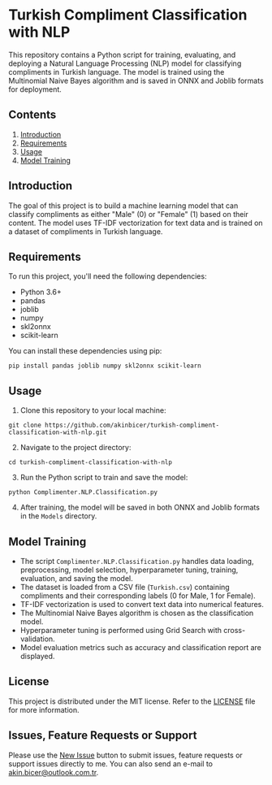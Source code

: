 # Turkish Compliment Classification with NLP

This repository contains a Python script for training, evaluating, and deploying a Natural Language Processing (NLP) model for classifying compliments in Turkish language. The model is trained using the Multinomial Naive Bayes algorithm and is saved in ONNX and Joblib formats for deployment.

## Contents

1. [Introduction](#introduction)
2. [Requirements](#requirements)
3. [Usage](#usage)
4. [Model Training](#model-training)

## Introduction

The goal of this project is to build a machine learning model that can classify compliments as either "Male" (0) or "Female" (1) based on their content. The model uses TF-IDF vectorization for text data and is trained on a dataset of compliments in Turkish language.

## Requirements

To run this project, you'll need the following dependencies:

- Python 3.6+
- pandas
- joblib
- numpy
- skl2onnx
- scikit-learn

You can install these dependencies using pip:

```
pip install pandas joblib numpy skl2onnx scikit-learn
```

## Usage

1. Clone this repository to your local machine:

```
git clone https://github.com/akinbicer/turkish-compliment-classification-with-nlp.git
```

2. Navigate to the project directory:

```
cd turkish-compliment-classification-with-nlp
```

3. Run the Python script to train and save the model:

```
python Complimenter.NLP.Classification.py
```

4. After training, the model will be saved in both ONNX and Joblib formats in the `Models` directory.

## Model Training

- The script `Complimenter.NLP.Classification.py` handles data loading, preprocessing, model selection, hyperparameter tuning, training, evaluation, and saving the model.
- The dataset is loaded from a CSV file (`Turkish.csv`) containing compliments and their corresponding labels (0 for Male, 1 for Female).
- TF-IDF vectorization is used to convert text data into numerical features.
- The Multinomial Naive Bayes algorithm is chosen as the classification model.
- Hyperparameter tuning is performed using Grid Search with cross-validation.
- Model evaluation metrics such as accuracy and classification report are displayed.

## License
This project is distributed under the MIT license. Refer to the [LICENSE](LICENSE) file for more information.

## Issues, Feature Requests or Support
Please use the [New Issue](https://github.com/akinbicer/turkish-compliment-classification-with-nlp/issues/new) button to submit issues, feature requests or support issues directly to me. You can also send an e-mail to akin.bicer@outlook.com.tr.
